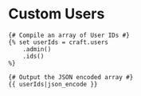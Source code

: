 # Custom Users

```twig
{# Compile an array of User IDs #}
{% set userIds = craft.users
    .admin()
    .ids()
%}

{# Output the JSON encoded array #}
{{ userIds|json_encode }}
```

